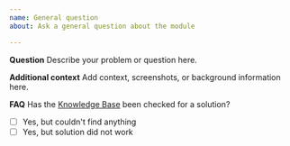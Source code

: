 ```yaml
---
name: General question
about: Ask a general question about the module

---
```


**Question**
Describe your problem or question here.

**Additional context**
Add context, screenshots, or background information here.

**FAQ**
Has the [Knowledge Base](http://dhl.support.netresearch.de) been checked for a solution?
- [ ] Yes, but couldn't find anything
- [ ] Yes, but solution did not work
